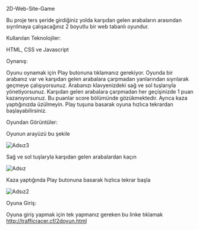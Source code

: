 2D-Web-Site-Game

Bu proje ters şeride girdiğiniz yolda karşıdan gelen arabaların arasından sıyrılmaya çalışacağınız 2 boyutlu bir web tabanlı oyundur. 

Kullanılan Teknolojiler:

HTML, CSS ve Javascript

Oynanış: 

Oyunu oynamak için Play butonuna tıklamanız gerekiyor. Oyunda bir arabanız var ve karşıdan gelen arabalara çarpmadan yanlarından sıyrılarak geçmeye çalışıyorsunuz. Arabanızı klavyenizdeki sağ ve sol tuşlarıyla yönetiyorsunuz. Karşıdan gelen arabalara çarpmadan her geçişinizde 1 puan kazanıyorsunuz. Bu puanlar score bölümünde gözükmektedir. Ayrıca kaza yaptığınızda üzülmeyin. Play tuşuna basarak oyuna hızlıca tekrardan başlayabilirsiniz. 

Oyundan Görüntüler:

Oyunun arayüzü bu şekile

![Adsız3](https://user-images.githubusercontent.com/76568439/168427351-494a149e-01f8-4324-8295-b8c20912a793.png)

Sağ ve sol tuşlaryla karşıdan gelen arabalardan kaçın

![Adsız](https://user-images.githubusercontent.com/76568439/168427455-981272fb-db60-4291-beab-894ea451c7a8.png)

Kaza yaptığında Play butonuna basarak hızlıca tekrar başla

![Adsız2](https://user-images.githubusercontent.com/76568439/168427492-eae03a5e-5fd0-4cb6-9c5b-6cd44ee4bba6.png)

Oyuna Giriş: 

Oyuna giriş yapmak için tek yapmanız gereken bu linke tıklamak http://trafficracer.cf/2doyun.html
